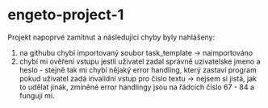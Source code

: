 # engeto-project-1

Projekt napoprvé zamítnut a následující chyby byly nahlášeny:
1. na githubu chybí importovaný soubor task_template -> naimportováno
2. chybí mi ověření vstupu jestli uživatel zadal správně uzivatelske jmeno a heslo - stejně tak mi chybí nějaký error handling, který zastaví program pokud uživatel zadá invalidní vstup pro číslo textu -> nejsem si jistá, jak to udělat jinak, zmíněné error handlingy jsou na řádcích číslo 67 - 84 a fungují mi.
